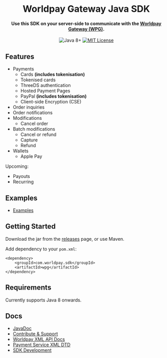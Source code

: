 <h1 align="center">
  Worldpay Gateway Java SDK
</h1>

<h4 align="center">
  Use this SDK on your server-side to communicate with the <a href="https://www.worldpay.com/global/products/gateway-services">Worldpay Gateway (WPG)</a>.
</h4>

<p align="center">
  <img src="https://img.shields.io/badge/Java-8+-blue.svg" alt="Java 8+" />
  <a href="license.md">
    <img src="https://img.shields.io/badge/license-MIT-blue.svg" alt="MIT License" />
  </a>
</p>

## Features
- Payments
  - Cards __(includes tokenisation)__
  - Tokenised cards
  - ThreeDS authentication
  - Hosted Payment Pages
  - PayPal __(includes tokenisation)__
  - Client-side Encryption (CSE)
- Order inquiries
- Order notifications
- Modifications
    - Cancel order
- Batch modifications
    - Cancel or refund
    - Capture
    - Refund
- Wallets
    - Apple Pay

Upcoming:
- Payouts
- Recurring

## Examples
- [Examples](wpg-examples/src/test/java/com/worldpay/sdk/wpg/examples)

## Getting Started
Download the jar from the [releases](../../releases) page, or use Maven.

Add dependency to your `pom.xml`:

````
<dependency>
    <groupId>com.worldpay.sdk</groupId>
    <artifactId>wpg</artifactId>
</dependency>
````

## Requirements
Currently supports Java 8 onwards.

## Docs
- [JavaDoc](docs/javadoc/index.html)
- [Contribute & Support](docs/contribute-and-support.md)
- [Worldpay XML API Docs](http://support.worldpay.com/support/kb/gg/corporate-gateway-guide/content/home.htm)
- [Payment Service XML DTD](http://dtd.worldpay.com/v1/)
- [SDK Development](docs/development.md)
